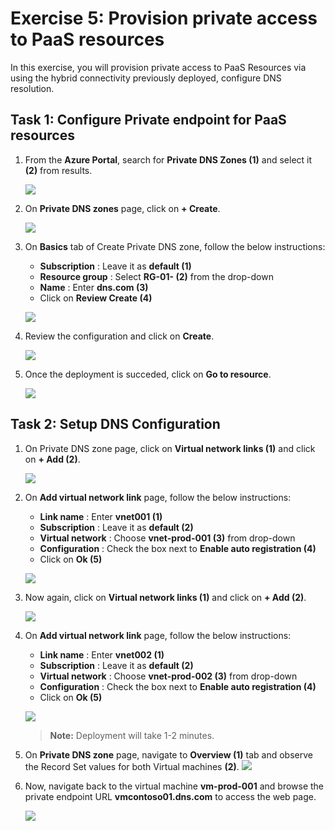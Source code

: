 # Exercise 5: Provision private access to PaaS resources 

In this exercise, you will provision private access to PaaS Resources via using the hybrid connectivity previously deployed, configure DNS resolution. ​

## Task 1: Configure Private endpoint for PaaS resources


1. From the **Azure Portal**, search for **Private DNS Zones (1)** and select it **(2)** from results.

   ![](../media/126.png)

1. On **Private DNS zones** page, click on **+ Create**.

   ![](../media/127.png)

1. On **Basics** tab of Create Private DNS zone, follow the below instructions:

    - **Subscription** : Leave it as **default (1)**
    - **Resource group** : Select **RG-01-<inject key="DeploymentID" enableCopy="false"/> (2)** from the drop-down
    - **Name** : Enter **dns<inject key="DeploymentID" enableCopy="false"/>.com (3)**
    - Click on **Review Create (4)**
  
    ![](../media/128.png)

1. Review the configuration and click on **Create**.

    ![](../media/129.png)

1. Once the deployment is succeded, click on **Go to resource**.

    ![](../media/130.png)

## Task 2: Setup DNS Configuration

1. On Private DNS zone page, click on **Virtual network links (1)** and click on **+ Add (2)**.

    ![](../media/131.png)

1. On **Add virtual network link** page, follow the below instructions:

   - **Link name** : Enter **vnet001 (1)**
   - **Subscription** : Leave it as **default (2)**
   - **Virtual network** : Choose **vnet-prod-001 (3)** from drop-down
   - **Configuration** : Check the box next to **Enable auto registration (4)**
   - Click on **Ok (5)**
  
    ![](../media/132.png)

1. Now again, click on **Virtual network links (1)** and click on **+ Add (2)**.

    ![](../media/133.png)

1. On **Add virtual network link** page, follow the below instructions:

   - **Link name** : Enter **vnet002 (1)**
   - **Subscription** : Leave it as **default (2)**
   - **Virtual network** : Choose **vnet-prod-002 (3)** from drop-down
   - **Configuration** : Check the box next to **Enable auto registration (4)**
   - Click on **Ok (5)**
  
    ![](../media/134.png)

   > **Note:** Deployment will take 1-2 minutes.
   
1. On **Private DNS zone** page, navigate to **Overview (1)** tab and observe the Record Set values for both Virtual machines **(2)**.
   ![](../media/134-1.png)

1. Now, navigate back to the virtual machine **vm-prod-001** and browse the private endpoint URL **vmcontoso01.dns<inject key="DeploymentID" enableCopy="false"/>.com** to access the web page.

   ![](../media/135.png)
